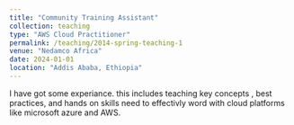 ```yaml
---
title: "Community Training Assistant"
collection: teaching
type: "AWS Cloud Practitioner"
permalink: /teaching/2014-spring-teaching-1
venue: "Nedamco Africa"
date: 2024-01-01
location: "Addis Ababa, Ethiopia"
---
```



I have got some experiance. this includes teaching key concepts , best practices, and  hands on skills need to effectivly word with cloud platforms like microsoft azure and AWS.

